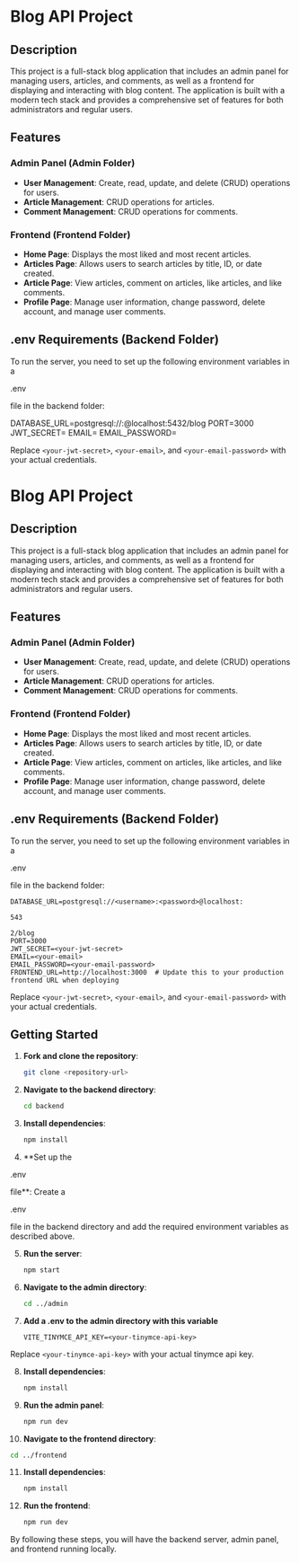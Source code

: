 # Blog API Project

## Description

This project is a full-stack blog application that includes an admin panel for managing users, articles, and comments, as well as a frontend for displaying and interacting with blog content. The application is built with a modern tech stack and provides a comprehensive set of features for both administrators and regular users.

## Features

### Admin Panel (Admin Folder)

- **User Management**: Create, read, update, and delete (CRUD) operations for users.
- **Article Management**: CRUD operations for articles.
- **Comment Management**: CRUD operations for comments.

### Frontend (Frontend Folder)

- **Home Page**: Displays the most liked and most recent articles.
- **Articles Page**: Allows users to search articles by title, ID, or date created.
- **Article Page**: View articles, comment on articles, like articles, and like comments.
- **Profile Page**: Manage user information, change password, delete account, and manage user comments.

## .env Requirements (Backend Folder)

To run the server, you need to set up the following environment variables in a

.env

file in the backend folder:

DATABASE_URL=postgresql://<username>:<password>@localhost:5432/blog
PORT=3000
JWT_SECRET=<your-jwt-secret>
EMAIL=<your-email>
EMAIL_PASSWORD=<your-email-password>

Replace `<your-jwt-secret>`, `<your-email>`, and `<your-email-password>` with your actual credentials.

# Blog API Project

## Description

This project is a full-stack blog application that includes an admin panel for managing users, articles, and comments, as well as a frontend for displaying and interacting with blog content. The application is built with a modern tech stack and provides a comprehensive set of features for both administrators and regular users.

## Features

### Admin Panel (Admin Folder)

- **User Management**: Create, read, update, and delete (CRUD) operations for users.
- **Article Management**: CRUD operations for articles.
- **Comment Management**: CRUD operations for comments.

### Frontend (Frontend Folder)

- **Home Page**: Displays the most liked and most recent articles.
- **Articles Page**: Allows users to search articles by title, ID, or date created.
- **Article Page**: View articles, comment on articles, like articles, and like comments.
- **Profile Page**: Manage user information, change password, delete account, and manage user comments.

## .env Requirements (Backend Folder)

To run the server, you need to set up the following environment variables in a

.env

file in the backend folder:

```properties
DATABASE_URL=postgresql://<username>:<password>@localhost:

543

2/blog
PORT=3000
JWT_SECRET=<your-jwt-secret>
EMAIL=<your-email>
EMAIL_PASSWORD=<your-email-password>
FRONTEND_URL=http://localhost:3000  # Update this to your production frontend URL when deploying
```

Replace `<your-jwt-secret>`, `<your-email>`, and `<your-email-password>` with your actual credentials.

## Getting Started

1. **Fork and clone the repository**:

   ```sh
   git clone <repository-url>
   ```

2. **Navigate to the backend directory**:

   ```sh
   cd backend
   ```

3. **Install dependencies**:

   ```sh
   npm install
   ```

4. \*\*Set up the

.env

file\*\*:
Create a

.env

file in the backend directory and add the required environment variables as described above.

5.  **Run the server**:

    ```sh
    npm start
    ```

6.  **Navigate to the admin directory**:

    ```sh
    cd ../admin
    ```

7.  **Add a .env to the admin directory with this variable**

        VITE_TINYMCE_API_KEY=<your-tinymce-api-key>

Replace `<your-tinymce-api-key>` with your actual tinymce api key.

8. **Install dependencies**:

   ```sh
   npm install
   ```

9. **Run the admin panel**:

   ```sh
   npm run dev
   ```

10. **Navigate to the frontend directory**:

```sh
cd ../frontend
```

11. **Install dependencies**:

    ```sh
    npm install
    ```

12. **Run the frontend**:
    ```sh
    npm run dev
    ```

By following these steps, you will have the backend server, admin panel, and frontend running locally.
